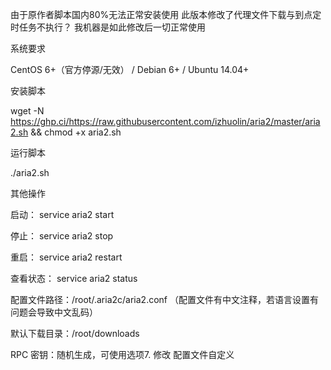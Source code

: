 由于原作者脚本国内80%无法正常安装使用 
此版本修改了代理文件下载与到点定时任务不执行？
我机器是如此修改后一切正常使用

系统要求

CentOS 6+（官方停源/无效） / Debian 6+ / Ubuntu 14.04+

安装脚本

wget -N https://ghp.ci/https://raw.githubusercontent.com/izhuolin/aria2/master/aria2.sh && chmod +x aria2.sh

运行脚本

./aria2.sh

其他操作

启动： service aria2 start

停止： service aria2 stop

重启： service aria2 restart

查看状态： service aria2 status

配置文件路径：/root/.aria2c/aria2.conf （配置文件有中文注释，若语言设置有问题会导致中文乱码）

默认下载目录：/root/downloads

RPC 密钥：随机生成，可使用选项7. 修改 配置文件自定义
